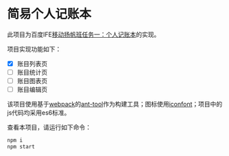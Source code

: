 # 简易个人记账本

此项目为百度IFE[移动扬帆班任务一：个人记账本](https://github.com/baidu-ife/ife/blob/master/2015_summer/task/mob_yangfan_01.md)的实现。

项目实现功能如下：

 - [x] 账目列表页
 - [ ] 账目统计页
 - [ ] 账目图表页
 - [ ] 账目编辑页

该项目使用基于[webpack](https://webpack.github.io/)的[ant-tool](http://ant-tool.github.io/)作为构建工具；图标使用[iconfont](http://www.iconfont.cn/)；项目中的js代码均采用es6标准。

查看本项目，请运行如下命令：

```sh
npm i
npm start
```
